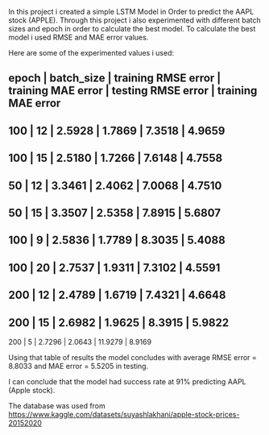 In this project i created a simple LSTM Model in Order to predict the AAPL stock (APPLE). Through this project i 
also experimented with different batch sizes and epoch in order to calculate the best model. To calculate the 
best model i used RMSE and MAE error values. 

Here are some of the experimented values i used:

epoch | batch_size | training RMSE error | training MAE error | testing RMSE error | training MAE error
-------------------------------------------------------------------------------------------------------
100   |     12     |      2.5928         |       1.7869       |       7.3518       |       4.9659      
-------------------------------------------------------------------------------------------------------
100   |     15     |      2.5180         |       1.7266       |       7.6148       |       4.7558      
-------------------------------------------------------------------------------------------------------
50    |     12     |      3.3461         |       2.4062       |       7.0068       |       4.7510      
-------------------------------------------------------------------------------------------------------
50    |     15     |      3.3507         |       2.5358       |       7.8915       |       5.6807      
-------------------------------------------------------------------------------------------------------
100   |     9      |      2.5836         |       1.7789       |       8.3035       |       5.4088      
-------------------------------------------------------------------------------------------------------
100   |     20     |      2.7537         |       1.9311       |       7.3102       |       4.5591      
-------------------------------------------------------------------------------------------------------
200   |     12     |      2.4789         |       1.6719       |       7.4321       |       4.6648      
-------------------------------------------------------------------------------------------------------
200   |     15     |      2.6982         |       1.9625       |       8.3915       |       5.9822      
-------------------------------------------------------------------------------------------------------
200   |     5      |      2.7296         |       2.0643       |       11.9279      |       8.9169      


Using that table of results the model concludes with average RMSE error = 8.8033 and MAE error = 5.5205 in 
testing.

I can conclude that the model had success rate at 91% predicting AAPL (Apple stock).

The database was used from https://www.kaggle.com/datasets/suyashlakhani/apple-stock-prices-20152020

